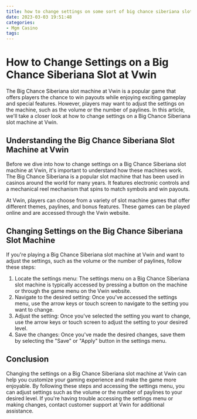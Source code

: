 ```yaml
---
title: how to change settings on some sort of big chance siberiana slot Vwin
date: 2023-03-03 19:51:48
categories:
- Mgm Casino
tags:
---
```

# How to Change Settings on a Big Chance Siberiana Slot at Vwin

The Big Chance Siberiana slot machine at Vwin is a popular game that offers players the chance to win payouts while enjoying exciting gameplay and special features. However, players may want to adjust the settings on the machine, such as the volume or the number of paylines. In this article, we'll take a closer look at how to change settings on a Big Chance Siberiana slot machine at Vwin.

## Understanding the Big Chance Siberiana Slot Machine at Vwin

Before we dive into how to change settings on a Big Chance Siberiana slot machine at Vwin, it's important to understand how these machines work. The Big Chance Siberiana is a popular slot machine that has been used in casinos around the world for many years. It features electronic controls and a mechanical reel mechanism that spins to match symbols and win payouts.

At Vwin, players can choose from a variety of slot machine games that offer different themes, paylines, and bonus features. These games can be played online and are accessed through the Vwin website.

## Changing Settings on the Big Chance Siberiana Slot Machine

If you're playing a Big Chance Siberiana slot machine at Vwin and want to adjust the settings, such as the volume or the number of paylines, follow these steps:

1. Locate the settings menu: The settings menu on a Big Chance Siberiana slot machine is typically accessed by pressing a button on the machine or through the game menu on the Vwin website.
2. Navigate to the desired setting: Once you've accessed the settings menu, use the arrow keys or touch screen to navigate to the setting you want to change.
3. Adjust the setting: Once you've selected the setting you want to change, use the arrow keys or touch screen to adjust the setting to your desired level.
4. Save the changes: Once you've made the desired changes, save them by selecting the "Save" or "Apply" button in the settings menu.

## Conclusion

Changing the settings on a Big Chance Siberiana slot machine at Vwin can help you customize your gaming experience and make the game more enjoyable. By following these steps and accessing the settings menu, you can adjust settings such as the volume or the number of paylines to your desired level. If you're having trouble accessing the settings menu or making changes, contact customer support at Vwin for additional assistance.